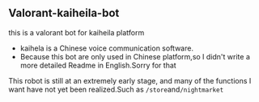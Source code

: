 ## Valorant-kaiheila-bot
this is a valorant bot for kaiheila platform

* kaihela is a Chinese voice communication software.
* Because this bot are only used in Chinese platform,so I didn't write a more detailed Readme in English.Sorry for that

This robot is still at an extremely early stage, and many of the functions I want have not yet been realized.Such as `/store`and`/nightmarket`